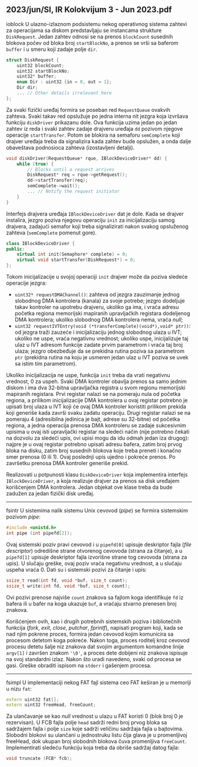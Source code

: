 2023/jun/SI, IR Kolokvijum 3 - Jun 2023.pdf
--------------------------------------------------------------------------------
ioblock
U ulazno-izlaznom podsistemu nekog operativnog sistema zahtevi za operacijama sa diskom predstavljaju se instancama strukture `DiskRequest`. Jedan zahtev odnosi se na prenos `blockCount` susednih blokova počev od bloka broj `startBlockNo`, a prenos se vrši sa baferom `buffer` i u smeru koji zadaje polje `dir`.
```cpp
struct DiskRequest {
    uint32 blockCount;
    uint32 startBlockNo;
    uint32* buffer;
    enum Dir : uint32 {in = 0, out = 1};
    Dir dir;
    ... // Other details irrelevant here
};
```
Za svaki fizički uređaj formira se poseban red `RequestQueue` ovakvih zahteva. Svaki takav red opslužuje po jedna interna nit jezgra koja izvršava funkciju `diskDriver` prikazanu dole. Ova funkcija uzima jedan po jedan zahtev iz reda i svaki zahtev zadaje drajveru uređaja `dd` pozivom njegove operacije `startTransfer`. Potom se blokira na semaforu `semComplete` koji drajver uređaja treba da signalizira kada zahtev bude opslužen, a onda dalje obaveštava podnosioca zahteva (izostavljeni detalji).
```cpp
void diskDriver(RequestQueue* rque, IBlockDeviceDriver* dd) {
    while (true) {
        // Blocks until a request arrives
        DiskRequest* req = rque->getRequest();
        dd->startTransfer(req);
        semComplete->wait();
        ... // Notify the request initiator
    }
}
```
Interfejs drajvera uređaja `IBlockDeviceDriver` dat je dole. Kada se drajver instalira, jezgro poziva njegovu operaciju `init` za inicijalizaciju samog drajvera, zadajući semafor koji treba signalizirati nakon svakog opsluženog zahteva (`semComplete` pomenut gore).
```cpp
class IBlockDeviceDriver {
public:
    virtual int init(Semaphore* complete) = 0;
    virtual void startTransfer(DiskRequest*) = 0;
};
```
Tokom inicijalizacije u svojoj operaciji `init` drajver može da poziva sledeće operacije jezgra:

- `uint32* requestDMAChannel()`: zahteva od jezgra zauzimanje jednog slobodnog DMA kontrolera (kanala) za svoje potrebe; jezgro dodeljuje takav kontroler na upotrebu drajveru, ukoliko ga ima, i vraća adresu početka regiona memorijski mapiranih upravljačkih registara dodeljenog DMA kontrolera; ukoliko slobodnog DMA kontrolera nema, vraća *null*;
- `uint32 requestIVTEntry(void (*transferComplete)(void*),void* ptr))`: od jezgra traži zauzeće i inicijalizaciju jednog slobodnog ulaza u IVT; ukoliko ne uspe, vraća negativnu vrednost; ukoliko uspe, inicijalizuje taj ulaz u IVT adresom funkcije zadate prvim parametrom i vraća taj broj ulaza; jezgro obezbeđuje da se prekidna rutina poziva sa parametrom `ptr` (prekidna rutina na koju je usmeren jedan ulaz u IVT poziva se uvek sa istim tim parametrom).

Ukoliko inicijalizacija ne uspe, funkcija `init` treba da vrati negativnu vrednost, 0 za uspeh. Svaki DMA kontroler obavlja prenos sa samo jednim diskom i ima dva 32-bitna upravljačka registra u svom regionu memorijski mapiranih registara. Prvi registar nalazi se na pomeraju nula od početka regiona, a prilikom inicijalizacije DMA kontrolera u ovaj registar potrebno je upisati broj ulaza u IVT koji će ovaj DMA kontroler koristiti prilikom prekida koji generiše kada završi svaku zadatu operaciju. Drugi registar nalazi se na pomeraju 4 (adresibilna jedinica je bajt, adrese su 32-bitne) od početka regiona, a jedna operacija prenosa DMA kontroleru se zadaje sukcesivnim upisima u ovaj isti upravljački registar na sledeći način (nije potrebno čekati na dozvolu za sledeći upis, ovi upisi mogu da idu odmah jedan iza drugog): najpre je u ovaj registar potrebno upisati adresu bafera, zatim broj prvog bloka na disku, zatim broj susednih blokova koje treba preneti i konačno smer prenosa (0 ili 1). Ovaj poslednji upis ujedno i pokreće prenos. Po završetku prenosa DMA kontroler generiše prekid.

Realizovati u potpunosti klasu `DiskDeviceDriver` koja implementira interfejs `IBlockDeviceDriver`, a koja realizuje drajver za prenos sa disk uređajem korišćenjem DMA kontrolera. Jedan objekat ove klase treba da bude zadužen za jedan fizički disk uređaj.

--------------------------------------------------------------------------------
fsintr
U sistemima nalik sistemu Unix cevovod (*pipe*) se formira sistemskim pozivom *pipe*:
```cpp
#include <unistd.h>
int pipe (int pipefd[2]);
```
Ovaj sistemski poziv pravi cevovod i u `pipefd[0]` upisuje deskriptor fajla (*file descriptor*) odredišne strane otvorenog cevovoda (strana za čitanje), a u `pipefd[1]` upisuje deskriptor fajla izvorišne strane tog cevovoda (strana za upis). U slučaju greške, ovaj poziv vraća negativnu vrednost, a u slučaju uspeha vraća 0. Dati su i sistemski pozivi za čitanje i upis:
```cpp
ssize_t read(int fd, void *buf, size_t count);
ssize_t write(int fd, void *buf, size_t count);
```
Ovi pozivi prenose najviše `count` znakova sa fajlom koga identifikuje `fd` iz bafera ili u bafer na koga ukazuje `buf`, a vraćaju stvarno prenesen broj znakova.

Korišćenjem ovih, kao i drugih potrebnih sistemskih poziva i bibliotečnih funkcija (*fork*, *exit*, *close*, *putchar*, *fprintf*), napisati program koji, kada se nad njim pokrene proces, formira jedan cevovod kojim komunicira sa procesom detetom koga pokreće. Nakon toga, proces roditelj kroz cevovod procesu detetu šalje niz znakova dat svojim argumentom komandne linije `argv[1]` i završen znakom `'\0'`, a proces dete dobijeni niz znakova ispisuje na svoj standardni izlaz. Nakon što uradi navedeno, svaki od procesa se gasi. Greške obraditi ispisom na `stderr` i gašenjem procesa.

--------------------------------------------------------------------------------
fsimpl
U implementaciji nekog FAT fajl sistema ceо FAT keširan je u memoriji u nizu `fat`:
```cpp
extern uint32 fat[];
extern uint32 freeHead, freeCount;
```
Za ulančavanje se kao *null* vrednost u ulazu u FAT koristi 0 (blok broj 0 je rezervisan). U FCB fajla polje `head` sadrži redni broj prvog bloka sa sadržajem fajla i polje `size` koje sadrži veličinu sadržaja fajla u bajtovima. Slobodni blokovi su ulančani u jednostruku listu čija glava je u promenljivoj freeHead, dok ukupan broj slobodnih blokova čuva promenljiva `freeCount`. Implementirati sledeću funkciju koja treba da obriše sadržaj datog fajla:
```cpp
void truncate (FCB* fcb);
```
